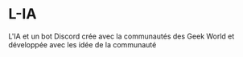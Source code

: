 # L-IA
L'IA et un bot Discord crée avec la communautés des Geek World et développée avec les idée de la communauté 
